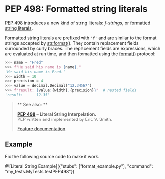 # PEP 498: Formatted string literals

[PEP 498](https://www.python.org/dev/peps/pep-0498) introduces a new kind of string literals: *f-strings*, or [formatted string literals](https://docs.python.org/3/reference/lexical_analysis.html#f-strings).

Formatted string literals are prefixed with `'f'` and are similar to the format strings accepted by [str.format()](https://docs.python.org/3/library/stdtypes.html#str.format). They contain replacement fields surrounded by curly braces. The replacement fields are expressions, which are evaluated at run time, and then formatted using the [format()](https://docs.python.org/3/library/functions.html#format) protocol:

```python
>>> name = "Fred"
>>> f"He said his name is {name}."
'He said his name is Fred.'
>>> width = 10
>>> precision = 4
>>> value = decimal.Decimal("12.34567")
>>> f"result: {value:{width}.{precision}}"  # nested fields
'result:      12.35'
```

> ** See also: **
>
> **[PEP 498](https://www.python.org/dev/peps/pep-0498) – Literal String Interpolation.**  
> PEP written and implemented by Eric V. Smith.
>
> [Feature documentation](https://docs.python.org/3/reference/lexical_analysis.html#f-strings).

## Example

Fix the following source code to make it work.

@[Literal String Example]({"stubs": ["format_example.py"], "command": "my_tests.MyTests.testPEP498"})
